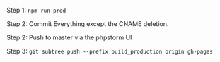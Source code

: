 Step 1: ```npm run prod```

Step 2: Commit Everything except the CNAME deletion.

Step 2: Push to master via the phpstorm UI

Step 3: ```git subtree push --prefix build_production origin gh-pages```